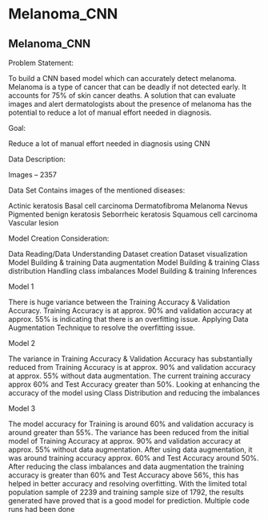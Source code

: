 # Melanoma_CNN
## Melanoma_CNN

Problem Statement:

To build a CNN based model which can accurately detect melanoma. Melanoma is a type of cancer that can be deadly if not detected early. It accounts for 75% of skin cancer deaths. A solution that can evaluate images and alert dermatologists about the presence of melanoma has the potential to reduce a lot of manual effort needed in diagnosis.

Goal:

Reduce a lot of manual effort needed in diagnosis using CNN

Data Description:

Images – 2357

Data Set Contains images of the mentioned diseases:

Actinic keratosis
Basal cell carcinoma
Dermatofibroma
Melanoma
Nevus
Pigmented benign keratosis
Seborrheic keratosis
Squamous cell carcinoma
Vascular lesion

Model Creation Consideration:

Data Reading/Data Understanding
Dataset creation
Dataset visualization
Model Building & training
Data augmentation
Model Building & training
Class distribution
Handling class imbalances
Model Building & training
Inferences

Model 1

There is huge variance between the Training Accuracy & Validation Accuracy. 
Training Accuracy is at approx. 90% and validation accuracy at approx. 55% is indicating that there is an overfitting issue.
Applying Data Augmentation Technique to resolve the overfitting issue.

Model 2

The variance in Training Accuracy & Validation Accuracy has substantially reduced from Training Accuracy is at approx. 90% and validation accuracy at approx. 55% without data augmentation.
The current training accuracy approx 60% and Test Accuracy greater than 50%.
Looking at enhancing the accuracy of the model using Class Distribution and reducing the imbalances

Model 3

The model accuracy for Training is around 60% and validation accuracy is around greater than 55%.
The variance has been reduced from the initial model of Training Accuracy at approx. 90% and validation accuracy at approx. 55% without data augmentation.
After using data augmentation, it was around training accuracy approx. 60% and Test Accuracy around 50%.
After reducing the class imbalances and data augmentation the training accuracy is greater than 60% and Test Accuracy above 56%, this has helped in better accuracy and resolving overfitting.
With the limited total population sample of 2239 and training sample size of 1792, the results generated have proved that is a good model for prediction.
Multiple code runs had been done

